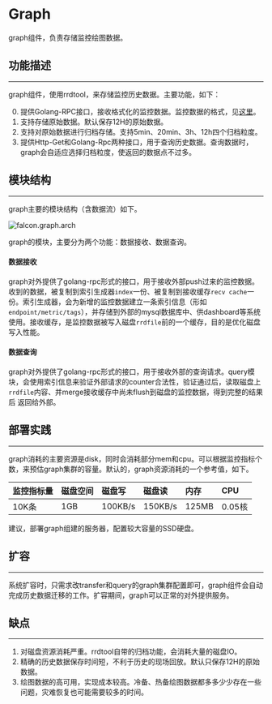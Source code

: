 # Graph

graph组件，负责存储监控绘图数据。

## 功能描述
----
graph组件，使用rrdtool，来存储监控历史数据。主要功能，如下：

0. 提供Golang-RPC接口，接收格式化的监控数据。监控数据的格式，见[这里](http://blog.niean.name/2015/08/06/falcon-intro/#数据模型)。
1. 支持存储原始数据。默认保存12H的原始数据。
2. 支持对原始数据进行归档存储。支持5min、20min、3h、12h四个归档粒度。
3. 提供Http-Get和Golang-Rpc两种接口，用于查询历史数据。查询数据时，graph会自适应选择归档粒度，使返回的数据点不过多。


## 模块结构
----
graph主要的模块结构（含数据流）如下。

![falcon.graph.arch](https://raw.githubusercontent.com/niean/niean.common.store/master/images/mohneesh-9797/graph/graph.arch.png)

graph的模块，主要分为两个功能：数据接收、数据查询。

#### 数据接收

graph对外提供了golang-rpc形式的接口，用于接收外部push过来的监控数据。收到的数据，被复制到索引生成器`index`一份、被复制到接收缓存`recv cache`一份。索引生成器，会为新增的监控数据建立一条索引信息（形如`endpoint/metric/tags`），并存储到外部的mysql数据库中、供dashboard等系统使用。接收缓存，是监控数据被写入磁盘`rrdfile`前的一个缓存，目的是优化磁盘写入性能。

#### 数据查询
graph对外提供了golang-rpc形式的接口，用于接收外部的查询请求。query模块，会使用索引信息来验证外部请求的counter合法性，验证通过后，读取磁盘上`rrdfile`内容、并merge接收缓存中尚未flush到磁盘的监控数据，得到完整的结果后 返回给外部。


## 部署实践
----

graph消耗的主要资源是disk，同时会消耗部分mem和cpu。可以根据监控指标个数，来预估graph集群的容量。默认的，graph资源消耗的一个参考值，如下。

|监控指标量|磁盘空间|磁盘写|磁盘读|内存|CPU|
|:----|:----|:----|:----|:----|:----|
|10K条|1GB|100KB/s|150KB/s|125MB|0.05核|

建议，部署graph组建的服务器，配置较大容量的SSD硬盘。


## 扩容
----
系统扩容时，只需求改transfer和query的graph集群配置即可，graph组件会自动完成历史数据迁移的工作。扩容期间，graph可以正常的对外提供服务。


## 缺点
----

1. 对磁盘资源消耗严重。rrdtool自带的归档功能，会消耗大量的磁盘IO。
2. 精确的历史数据保存时间短，不利于历史的现场回放。默认只保存12H的原始数据。
3. 绘图数据的高可用，实现成本较高。冷备、热备绘图数据都多多少少存在一些问题，灾难恢复也可能需要较多的时间。


